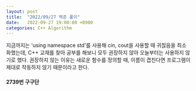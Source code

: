 ```yaml
---
layout: post
title:  "2022/09/27 백준 풀이"
date:   2022-09-27 19:00:00 +0900
categories: C++ Algorithm
---
```


지금까지는 'using namespace std'를 사용해 cin, cout을 사용할 때 귀찮음을 최소화했는데, C++ 교재를 찾아 공부를 해보니 모두 권장하지 않아 오늘부터는 사용하지 않기로 했다. 권장하지 않는 이유는 새로운 함수를 정의할 때, 이름이 겹친다면 프로그램이 제대로 작동하지 않기 때문이라고 한다.

#### 2739번 구구단

<script src="https://gist.github.com/Hyewon0309/22a392238b2e9c670d2b298ec34b02db.js"></script>

####